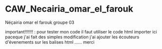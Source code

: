 # CAW_Necairia_omar_el_farouk
Néçairia omar el farouk groupe 03

important!!!!!!! : pour tester mon code il faut utiliser le code html importer ici paceque j'ai fait des simples modification j'ai ajouter les écouteurs d'évenements sur les balises html ...... merci 
